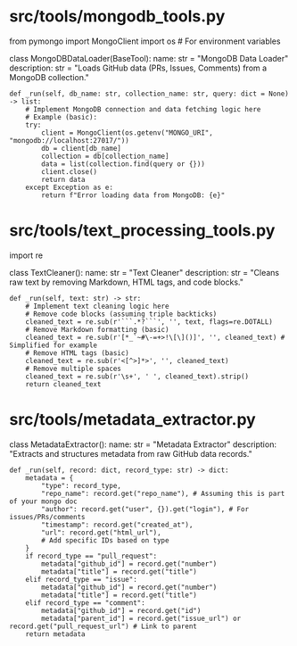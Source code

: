 # src/tools/mongodb_tools.py
from pymongo import MongoClient
import os # For environment variables

class MongoDBDataLoader(BaseTool):
    name: str = "MongoDB Data Loader"
    description: str = "Loads GitHub data (PRs, Issues, Comments) from a MongoDB collection."

    def _run(self, db_name: str, collection_name: str, query: dict = None) -> list:
        # Implement MongoDB connection and data fetching logic here
        # Example (basic):
        try:
            client = MongoClient(os.getenv("MONGO_URI", "mongodb://localhost:27017/"))
            db = client[db_name]
            collection = db[collection_name]
            data = list(collection.find(query or {}))
            client.close()
            return data
        except Exception as e:
            return f"Error loading data from MongoDB: {e}"

# src/tools/text_processing_tools.py
import re

class TextCleaner():
    name: str = "Text Cleaner"
    description: str = "Cleans raw text by removing Markdown, HTML tags, and code blocks."

    def _run(self, text: str) -> str:
        # Implement text cleaning logic here
        # Remove code blocks (assuming triple backticks)
        cleaned_text = re.sub(r'```.*?```', '', text, flags=re.DOTALL)
        # Remove Markdown formatting (basic)
        cleaned_text = re.sub(r'[*_`~#\-=+>!\[\]()]', '', cleaned_text) # Simplified for example
        # Remove HTML tags (basic)
        cleaned_text = re.sub(r'<[^>]*>', '', cleaned_text)
        # Remove multiple spaces
        cleaned_text = re.sub(r'\s+', ' ', cleaned_text).strip()
        return cleaned_text

# src/tools/metadata_extractor.py

class MetadataExtractor():
    name: str = "Metadata Extractor"
    description: "Extracts and structures metadata from raw GitHub data records."

    def _run(self, record: dict, record_type: str) -> dict:
        metadata = {
            "type": record_type,
            "repo_name": record.get("repo_name"), # Assuming this is part of your mongo doc
            "author": record.get("user", {}).get("login"), # For issues/PRs/comments
            "timestamp": record.get("created_at"),
            "url": record.get("html_url"),
            # Add specific IDs based on type
        }
        if record_type == "pull_request":
            metadata["github_id"] = record.get("number")
            metadata["title"] = record.get("title")
        elif record_type == "issue":
            metadata["github_id"] = record.get("number")
            metadata["title"] = record.get("title")
        elif record_type == "comment":
            metadata["github_id"] = record.get("id")
            metadata["parent_id"] = record.get("issue_url") or record.get("pull_request_url") # Link to parent
        return metadata
